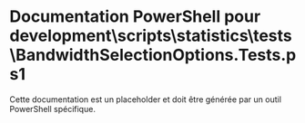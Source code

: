 # Documentation PowerShell pour development\scripts\statistics\tests\BandwidthSelectionOptions.Tests.ps1

Cette documentation est un placeholder et doit être générée par un outil PowerShell spécifique.
